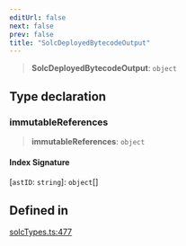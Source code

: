 ```yaml
---
editUrl: false
next: false
prev: false
title: "SolcDeployedBytecodeOutput"
---
```


> **SolcDeployedBytecodeOutput**: `object`

## Type declaration

### immutableReferences

> **immutableReferences**: `object`

#### Index Signature

 \[`astID`: `string`\]: `object`[]

## Defined in

[solcTypes.ts:477](https://github.com/evmts/tevm-monorepo/blob/main/bundler-packages/solc/src/solcTypes.ts#L477)
